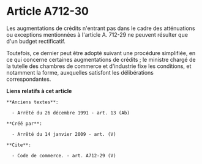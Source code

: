 # Article A712-30

Les augmentations de crédits n'entrant pas dans le cadre des atténuations ou exceptions mentionnées à l'article A. 712-29 ne
peuvent résulter que d'un budget rectificatif. 

Toutefois, ce dernier peut être adopté suivant une procédure simplifiée, en ce qui concerne certaines augmentations de
crédits ; le ministre chargé de la tutelle des chambres de commerce et d'industrie fixe les conditions, et notamment la
forme, auxquelles satisfont les délibérations correspondantes.

**Liens relatifs à cet article**

	**Anciens textes**:

	  - Arrêté du 26 décembre 1991 - art. 13 (Ab)

	**Créé par**:

	  - Arrêté du 14 janvier 2009 - art. (V)

	**Cite**:

	  - Code de commerce. - art. A712-29 (V)
